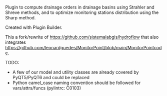 Plugin to compute drainage orders in drainage basins using Strahler and Shreve methods, and to optimize monitoring stations distribution using the Sharp method.

Created with Plugin Builder.

This a fork/rewrite of https://github.com/sistemalabgis/hydroflow that also integrates https://github.com/leonardguedes/MonitorPoint/blob/main/MonitorPointcode.

TODO:
- A few of our model and utility classes are already covered by PyQT5/PyQT6 and could be replaced
- Python camel_case naming convention should be followed for vars/attrs/funcs (pylintrc: C0103)
